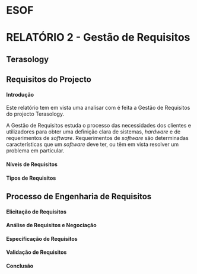 # ESOF
# RELATÓRIO 2 - Gestão de Requisitos
## Terasology

## Requisitos do Projecto

#### Introdução
Este relatório tem em vista uma analisar com é feita a Gestão de Requisitos do projecto Terasology.

A Gestão de Requisitos estuda o processo das necessidades dos clientes e utilizadores para obter uma definição clara de 
sistemas, *hardware* e de requerimentos de *software*. Requerimentos de *software* são determinadas características
que um *software* deve ter, ou têm em vista resolver um problema em particular.

#### Níveis de Requisitos

#### Tipos de Requisitos

## Processo de Engenharia de Requisitos

#### Elicitação de Requisitos

#### Análise de Requisitos e Negociação

#### Especificação de Requisitos

#### Validação de Requisitos

#### Conclusão

